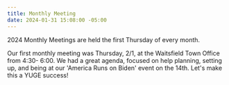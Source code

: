 ```yaml
---
title: Monthly Meeting
date: 2024-01-31 15:08:00 -05:00
---
```


2024 Monthly Meetings are held the first Thursday of every month.

Our first monthly meeting was Thursday, 2/1, at the Waitsfield Town Office from 4:30- 6:00. We had a great agenda, focused on help planning, setting up, and being at our 'America Runs on Biden' event on the 14th. Let's make this a YUGE success!